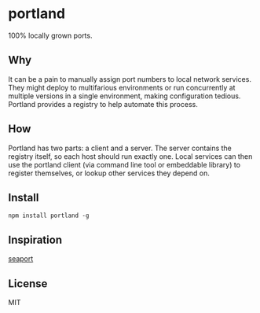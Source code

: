 # portland
100% locally grown ports.

## Why
It can be a pain to manually assign port numbers to local network services. They might deploy to multifarious environments or run concurrently at multiple versions in a single environment, making configuration tedious. Portland provides a registry to help automate this process.

## How
Portland has two parts: a client and a server. The server contains the registry itself, so each host should run exactly one. Local services can then use the portland client (via command line tool or embeddable library) to register themselves, or lookup other services they depend on.

## Install
```npm install portland -g```

## Inspiration
[seaport](https://github.com/substack/seaport.git)

## License
MIT